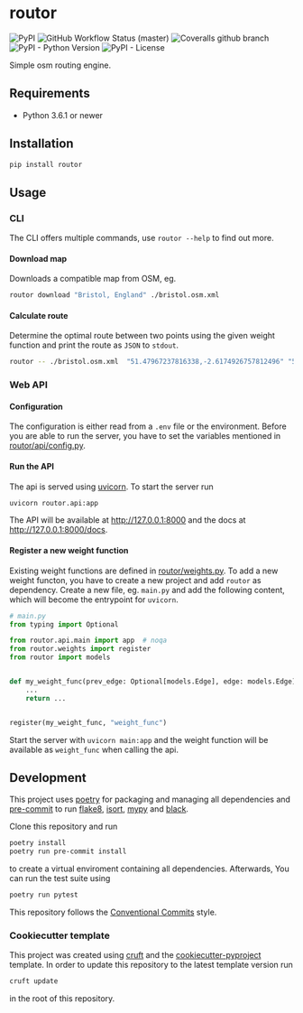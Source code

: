 # routor

![PyPI](https://img.shields.io/pypi/v/routor?style=flat-square)
![GitHub Workflow Status (master)](https://img.shields.io/github/workflow/status/escaped/routor/Test%20&%20Lint/master?style=flat-square)
![Coveralls github branch](https://img.shields.io/coveralls/github/escaped/routor/master?style=flat-square)
![PyPI - Python Version](https://img.shields.io/pypi/pyversions/routor?style=flat-square)
![PyPI - License](https://img.shields.io/pypi/l/routor?style=flat-square)

Simple osm routing engine.

## Requirements

* Python 3.6.1 or newer

## Installation

```sh
pip install routor
```

## Usage

### CLI

The CLI offers multiple commands, use `routor --help` to find out more.

#### Download map

Downloads a compatible map from OSM, eg.

```sh
routor download "Bristol, England" ./bristol.osm.xml
```

#### Calculate route

Determine the optimal route between two points using the given weight function and print the route as `JSON` to `stdout`.

```sh
routor -- ./bristol.osm.xml  "51.47967237816338,-2.6174926757812496" "51.45422084861252,-2.564105987548828" length
```

### Web API

#### Configuration

The configuration is either read from a `.env` file or the environment.
Before you are able to run the server, you have to set the variables mentioned in [routor/api/config.py](routor/api/config.py).

#### Run the API

The api is served using [uvicorn](https://www.uvicorn.org/).
To start the server run

```sh
uvicorn routor.api:app
```

The API will be available at http://127.0.0.1:8000 and the docs at http://127.0.0.1:8000/docs.

#### Register a new weight function

Existing weight functions are defined in [routor/weights.py](routor/weights.py).
To add a new weight functon, you have to create a new project and add `routor` as dependency.
Create a new file, eg. `main.py` and add the following content, which will become the entrypoint for `uvicorn`.

```python
# main.py
from typing import Optional

from routor.api.main import app  # noqa
from routor.weights import register
from routor import models


def my_weight_func(prev_edge: Optional[models.Edge], edge: models.Edge) -> float:
    ...
    return ...


register(my_weight_func, "weight_func")
```

Start the server with `uvicorn main:app` and the weight function will be available as `weight_func` when calling the api.

## Development

This project uses [poetry](https://poetry.eustace.io/) for packaging and
managing all dependencies and [pre-commit](https://pre-commit.com/) to run
[flake8](http://flake8.pycqa.org/), [isort](https://pycqa.github.io/isort/),
[mypy](http://mypy-lang.org/) and [black](https://github.com/python/black).

Clone this repository and run

```bash
poetry install
poetry run pre-commit install
```

to create a virtual enviroment containing all dependencies.
Afterwards, You can run the test suite using

```bash
poetry run pytest
```

This repository follows the [Conventional Commits](https://www.conventionalcommits.org/)
style.

### Cookiecutter template

This project was created using [cruft](https://github.com/cruft/cruft) and the
[cookiecutter-pyproject](https://github.com/escaped/cookiecutter-pypackage) template.
In order to update this repository to the latest template version run

```sh
cruft update
```

in the root of this repository.
